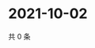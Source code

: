 # 2021-10-02

共 0 条

<!-- BEGIN WEIBO -->
<!-- 最后更新时间 Sat Oct 02 2021 05:12:07 GMT+0800 (China Standard Time) -->

<!-- END WEIBO -->
